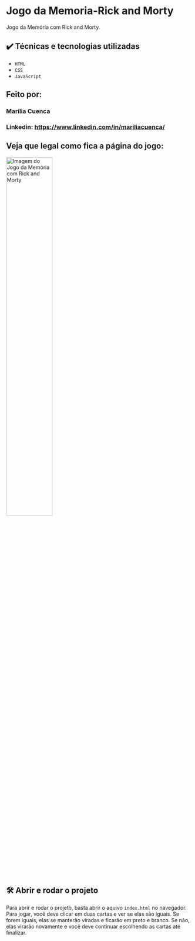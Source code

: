 # Jogo da Memoria-Rick and Morty
 Jogo da Memória com Rick and Morty.

## ✔️ Técnicas e tecnologias utilizadas

- `HTML`
- `CSS`
- `JavaScript`



## Feito por:

### Marília Cuenca

### Linkedin: https://www.linkedin.com/in/mariliacuenca/



## Veja que legal como fica a página do jogo:

<img src="https://user-images.githubusercontent.com/82479792/232246274-f811cd99-3d29-4a71-a71a-408fa2bf5a33.jpg" alt="Imagem do Jogo da Memória com Rick and Morty" width="50%">



## 🛠️ Abrir e rodar o projeto

Para abrir e rodar o projeto, basta abrir o aquivo `index.html` no navegador.
Para jogar, você deve clicar em duas cartas e ver se elas são iguais. Se forem iguais, elas se manterão viradas e ficarão em preto e branco. Se não, elas virarão novamente e você deve continuar escolhendo as cartas até finalizar.

